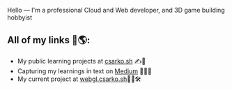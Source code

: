 Hello — I'm a professional Cloud and Web developer, and 3D game building hobbyist

## All of my links 🔗🌎:
- My public learning projects at <a href="https://csarko.sh">csarko.sh</a> ✍️📱
- Capturing my learnings in text on <a href="https://medium.com/@csarkosh">Medium</a> 🧑‍💻📄
- My current project at <a href="https://webgl.csarko.sh">webgl.csarko.sh</a>👷‍♂️🛠
